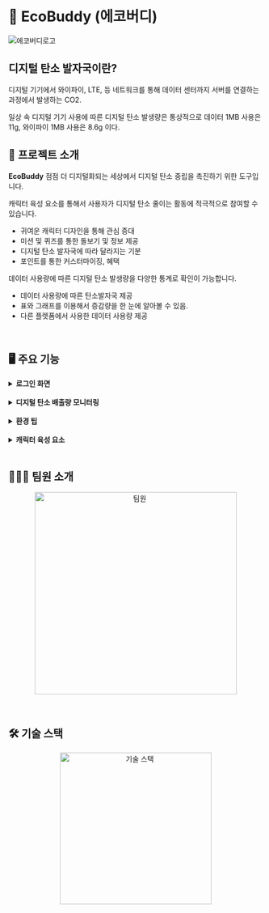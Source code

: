 # :leaves: EcoBuddy (에코버디)
<img src="https://github.com/user-attachments/assets/b46958bf-f965-4af4-b53f-662e7b100477" alt="에코버디로고">

## 디지털 탄소 발자국이란?

디지털 기기에서 와이파이, LTE, 등 네트워크를 통해 데이터 센터까지 서버를 연결하는 과정에서 발생하는 CO2.

일상 속 디지털 기기 사용에 따른 디지털 탄소 발생량은 통상적으로 데이터 1MB 사용은 11g, 와이파이 1MB 사용은 8.6g 이다.
<br />

## 📖 프로젝트 소개
**EcoBuddy** 점점 더 디지털화되는 세상에서 디지털 탄소 중립을 촉진하기 위한 도구입니다.

캐릭터 육성 요소를 통해서 사용자가 디지털 탄소 줄이는 활동에 적극적으로 참여할 수 있습니다.
- 귀여운 캐릭터 디자인을 통해 관심 증대
- 미션 및 퀴즈를 통한 돌보기 및 정보 제공
- 디지털 탄소 발자국에 따라 달라지는 기분
- 포인트를 통한 커스터마이징, 혜택

데이터 사용량에 따른 디지털 탄소 발생량을 다양한 통계로 확인이 가능합니다.
- 데이터 사용량에 따른 탄소발자국 제공
- 표와 그래프를 이용해서 증감량을 한 눈에 알아볼 수 있음.
- 다른 플렛폼에서 사용한 데이터 사용량 제공
<br /> 

## 🖥 주요 기능

<details>
  <summary><b>로그인 화면</b></summary>
  <br />
  <blockquote>
    로그인 화면
  </blockquote>
  <br />
  <p align="center">
    <img src="https://github.com/user-attachments/assets/c815470e-855a-4dd7-b290-a78ae5693b9f" alt="로그인1" height="400">
    &nbsp;&nbsp;&nbsp;&nbsp;&nbsp;&nbsp;&nbsp;&nbsp;&nbsp;&nbsp;&nbsp;&nbsp;&nbsp;&nbsp;&nbsp;&nbsp;
    <img src="https://github.com/user-attachments/assets/cee8f385-8943-45c9-944c-63ff7bdaf758" alt="로그인2" height="400">
  </p>
  
  사용자가 앱을 처음 실행하면 카카오 혹은 네이버를 통해 로그인 할 수 있다. 이후에 로그인을 시도 하면 다음 번에 앱에 접속 할 때 자동   으로 로그인이 된다.
</details>
<br />

<details>
  <summary><b>디지털 탄소 배출량 모니터링</b></summary>
  <br />
  <blockquote>
    통계 화면
  </blockquote>
  <br />
  <p align="center">
    <img src="https://github.com/user-attachments/assets/31fbdef8-6ac3-43ba-90d7-4ab7e8ecbb01" alt="통계1" height="400">
  </p>
  
  실시간으로 디지털 탄소 배출량을 추적하고 이것을 탄소 발자국으로 계산해서 시각적으로 제공
  오늘 하루 동안 사용한 디지털 탄소 발자국을 사용자에게 보여준다.  
  안드로이드는 셀룰러 데이터, 와이파이로 계산 했고 윈도우는 이더넷, 와이파이 사용량으로 계산했다.
  일주일 간 하루 동안 발생한 데이터 사용량을 테이블로 보여준다.  
  시간별로 얼마나 데이터를 사용했는지 그래프를 이용해서 보여준다.
  <br />
  <p align="center">
    <img src="https://github.com/user-attachments/assets/0168c2d9-f2f7-417b-9204-c5dbccb703e8" alt="통계3" height="400">
  </p>
</details>
<br />

<details>
  <summary><b>환경 팁</b></summary>
  <br />
  <blockquote>
    환경 꿀팁
  </blockquote>
  <br />
  <p align="center">
    <img src="https://github.com/user-attachments/assets/7eb1ec65-92d8-4952-a4bc-9a4e60f89bb2" alt="환경팁" height="400">
  </p>
  사람들에게 디지털 탄소 발자국에 대한 다양한 정보를 제공해 준다.
  디지털 탄소 발자국이 무엇인지, 어떻게 줄일 수 있는 지에 대한 정보를 얻을 수 있다.
</details>
<br />

<details>
  <summary><b>캐릭터 육성 요소</b></summary>
  <br />
  <blockquote>
    게임 화면
  </blockquote>
  <br />
  <p align="center">
    <img src="https://github.com/user-attachments/assets/e25a4402-a5f8-406e-82a0-036418fa858e" alt="게임1" height="400">
    &nbsp;&nbsp;&nbsp;&nbsp;&nbsp;&nbsp;&nbsp;&nbsp;&nbsp;&nbsp;&nbsp;&nbsp;&nbsp;&nbsp;&nbsp;&nbsp;
    <img src="https://github.com/user-attachments/assets/260e671c-cc36-4b7b-a087-483e182c46ef" alt="게임2" height="400">
  </p>
  
  캐릭터 키우기를 통해서 사용자가 지속적으로 탄소 발자국을 줄일 수 있도록 한다.  
  
  캐릭터는 오늘 하루 사용한 탄소발자국에 따라 표정이 바뀌며 터치를 하고 미션을 완수하면 캐릭터의 기분을 풀어 줄 수 있다. 
  그리고 일정 시간마다 쓰레기가 생성이 되는데 이 쓰레기를 클릭하면 역시 미션을 얻고 미션을 완수하면 재화를 벌 수 있다.
  이때 얻은 재화는 상점에서 각종 꾸미기 아이템을 구매할 수 있다.  
  
  매일 3번 탄소 발자국 문제를 풀 수 있는데 틀려도 100의 재화를 얻을 수 있고 맞출 수 1000의 재화를 얻는다.  
  
  그외에도 캐릭터를 클릭하면 살짝 웃는 기능과 일정 시간 마다 돌아다니는 기능 등 디테일적 요소를 넣었다.
</details>
<br />

## 👨🏻‍💻 팀원 소개
<p align="center">
  <img src="https://github.com/user-attachments/assets/958b08f9-c3ff-4a8b-838b-3fb0e73cbdbf" alt="팀원" height="400">
</p>
<br />

## 🛠️ 기술 스택
<p align="center">
  <img src="https://github.com/user-attachments/assets/004d75ac-2ea4-4979-b29b-7c8b196661f6" alt="기술 스택" height="300">
</p>
